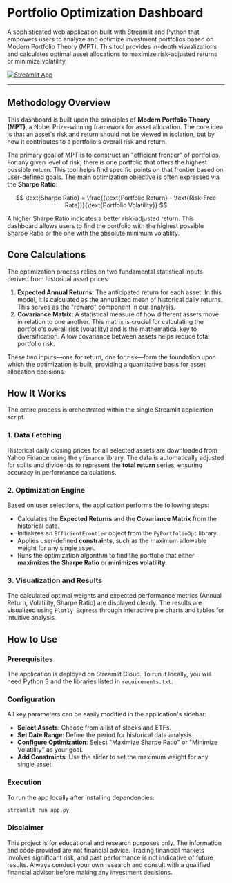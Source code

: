 # Portfolio Optimization Dashboard

A sophisticated web application built with Streamlit and Python that empowers users to analyze and optimize investment portfolios based on Modern Portfolio Theory (MPT). This tool provides in-depth visualizations and calculates optimal asset allocations to maximize risk-adjusted returns or minimize volatility.

[![Streamlit App](https://static.streamlit.io/badges/streamlit_badge_black_white.svg)](https://portfolio-optimizer-dashboard.streamlit.app/)

---

## Methodology Overview

This dashboard is built upon the principles of **Modern Portfolio Theory (MPT)**, a Nobel Prize-winning framework for asset allocation. The core idea is that an asset's risk and return should not be viewed in isolation, but by how it contributes to a portfolio's overall risk and return.

The primary goal of MPT is to construct an "efficient frontier" of portfolios. For any given level of risk, there is one portfolio that offers the highest possible return. This tool helps find specific points on that frontier based on user-defined goals. The main optimization objective is often expressed via the **Sharpe Ratio**:

$$
\text{Sharpe Ratio} = \frac{(\text{Portfolio Return} - \text{Risk-Free Rate})}{\text{Portfolio Volatility}}
$$

A higher Sharpe Ratio indicates a better risk-adjusted return. This dashboard allows users to find the portfolio with the highest possible Sharpe Ratio or the one with the absolute minimum volatility.

## Core Calculations

The optimization process relies on two fundamental statistical inputs derived from historical asset prices:

1.  **Expected Annual Returns**: The anticipated return for each asset. In this model, it is calculated as the annualized mean of historical daily returns. This serves as the "reward" component in our analysis.
2.  **Covariance Matrix**: A statistical measure of how different assets move in relation to one another. This matrix is crucial for calculating the portfolio's overall risk (volatility) and is the mathematical key to diversification. A low covariance between assets helps reduce total portfolio risk.

These two inputs—one for return, one for risk—form the foundation upon which the optimization is built, providing a quantitative basis for asset allocation decisions.

## How It Works

The entire process is orchestrated within the single Streamlit application script.

### 1. Data Fetching

Historical daily closing prices for all selected assets are downloaded from Yahoo Finance using the `yfinance` library. The data is automatically adjusted for splits and dividends to represent the **total return** series, ensuring accuracy in performance calculations.

### 2. Optimization Engine

Based on user selections, the application performs the following steps:

-   Calculates the **Expected Returns** and the **Covariance Matrix** from the historical data.
-   Initializes an `EfficientFrontier` object from the `PyPortfolioOpt` library.
-   Applies user-defined **constraints**, such as the maximum allowable weight for any single asset.
-   Runs the optimization algorithm to find the portfolio that either **maximizes the Sharpe Ratio** or **minimizes volatility**.

### 3. Visualization and Results

The calculated optimal weights and expected performance metrics (Annual Return, Volatility, Sharpe Ratio) are displayed clearly. The results are visualized using `Plotly Express` through interactive pie charts and tables for intuitive analysis.

## How to Use

### Prerequisites

The application is deployed on Streamlit Cloud. To run it locally, you will need Python 3 and the libraries listed in `requirements.txt`.

### Configuration

All key parameters can be easily modified in the application's sidebar:

-   **Select Assets**: Choose from a list of stocks and ETFs.
-   **Set Date Range**: Define the period for historical data analysis.
-   **Configure Optimization**: Select "Maximize Sharpe Ratio" or "Minimize Volatility" as your goal.
-   **Add Constraints**: Use the slider to set the maximum weight for any single asset.

### Execution

To run the app locally after installing dependencies:
```bash
streamlit run app.py
```

### Disclaimer

This project is for educational and research purposes only. The information and code provided are not financial advice. Trading financial markets involves significant risk, and past performance is not indicative of future results. Always conduct your own research and consult with a qualified financial advisor before making any investment decisions.
